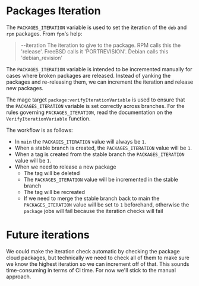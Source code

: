 # Packages Iteration

The `PACKAGES_ITERATION` variable is used to set the iteration of the `deb` and `rpm` packages. From `fpm`'s help:

> --iteration The iteration to give to the package. RPM calls this the 'release'. FreeBSD calls it 'PORTREVISION'. Debian calls this 'debian_revision'

The `PACKAGES_ITERATION` variable is intended to be incremented manually for cases where broken packages are released.
Instead of yanking the packages and re-releasing them, we can increment the iteration and release new packages.

The mage target `package:verifyIterationVariable` is used to ensure that the `PACKAGES_ITERATION` variable is set correctly across branches.
For the rules governing `PACKAGES_ITERATION`, read the documentation on the `VerifyIterationVariable` function.

The workflow is as follows:

* In `main` the `PACKAGES_ITERATION` value will always be `1`.
* When a stable branch is created, the `PACKAGES_ITERATION` value will be `1`.
* When a tag is created from the stable branch the `PACKAGES_ITERATION` value will be `1`.
* When we need to release a new package
  * The tag will be deleted
  * The `PACKAGES_ITERATION` value will be incremented in the stable branch
  * The tag will be recreated
  * If we need to merge the stable branch back to main the `PACKAGES_ITERATION` value will be set to `1` beforehand, otherwise the `package` jobs will fail because the iteration checks will fail

# Future iterations

We could make the iteration check automatic by checking the package cloud packages, but technically we need to check all of them to make sure we know
the highest iteration so we can increment off of that. This sounds time-consuming in terms of CI time. For now we'll stick to the manual approach. 